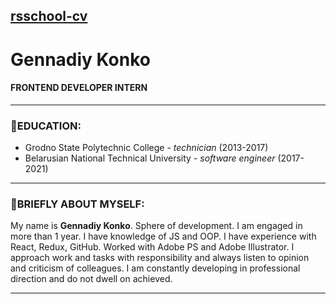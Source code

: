## [rsschool-cv](https://GenDev-1001.github.io/rsschool-cv/cv)
# Gennadiy Konko
#### FRONTEND DEVELOPER INTERN

---

### 🏫EDUCATION:
- Grodno State Polytechnic College - _technician_ (2013-2017)
- Belarusian National Technical University - _software engineer_ (2017-2021)

---

### 🧔BRIEFLY ABOUT MYSELF:
My name is __Gennadiy Konko__. Sphere of development. I am engaged in more than 1 year. I have knowledge of JS and OOP. I have
experience with React, Redux, GitHub. Worked with Adobe PS and Adobe Illustrator. I approach work and tasks with
responsibility and always listen to opinion and criticism of colleagues. I am constantly developing in professional
direction and do not dwell on achieved.

---
